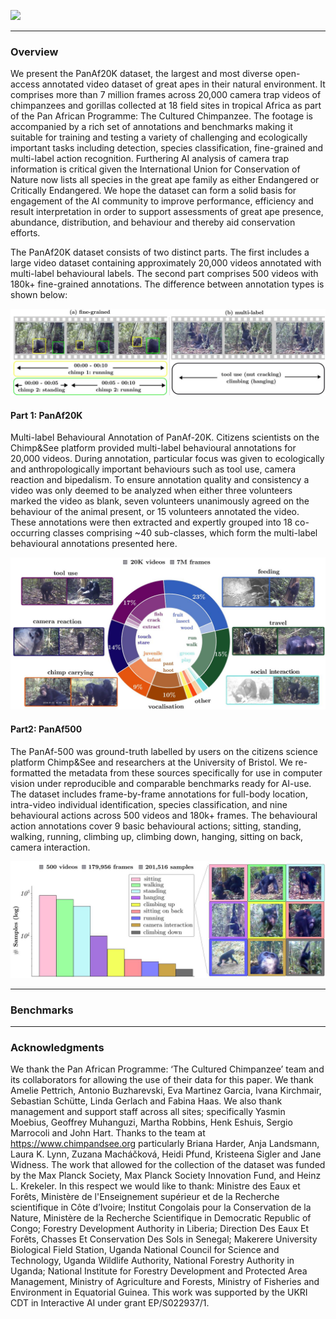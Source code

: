 ![](assets/media/images/dataset_overview.jpg)

---

### **Overview**

We present the PanAf20K dataset, the largest and most diverse open-access annotated video dataset of great apes in their natural environment. It comprises more than 7 million frames across 20,000 camera trap videos of chimpanzees and gorillas collected at 18 field sites in tropical Africa as part of the Pan African Programme: The Cultured Chimpanzee. The footage is accompanied by a rich set of annotations and benchmarks making it suitable for training and testing a variety of challenging and ecologically important tasks including detection, species classification, fine-grained and multi-label action recognition. Furthering AI analysis of camera trap information is critical given the International Union for Conservation of Nature now lists all species in the great ape family as either Endangered or Critically Endangered. We hope the dataset can form a solid basis for engagement of the AI community to improve performance, efficiency and result interpretation in order to support assessments of great ape presence, abundance, distribution, and behaviour and thereby aid conservation efforts.

The PanAf20K dataset consists of two distinct parts. The first includes a large video dataset containing approximately 20,000 videos annotated with multi-label behavioural labels. The second part comprises 500 videos with 180k+ fine-grained annotations. The difference between annotation types is shown below:

![](assets/media/images/annotation_examples.jpg)

#### **Part 1: PanAf20K**

Multi-label Behavioural Annotation of PanAf-20K. Citizens scientists on the Chimp&See platform provided multi-label behavioural annotations for 20,000 videos. During annotation, particular focus was given to ecologically and anthropologically important behaviours such as tool use, camera reaction and bipedalism. To ensure annotation quality and consistency a video was only deemed to be analyzed when either three volunteers marked the video as blank, seven volunteers unanimously agreed on the behaviour of the animal present, or 15 volunteers annotated the video. These annotations were then extracted and expertly grouped into 18 co-occurring classes comprising ~40 sub-classes, which form the multi-label behavioural annotations presented here.

![](assets/media/images/p20k_dist.jpg)

#### **Part2: PanAf500**

The PanAf-500 was ground-truth labelled by users on the citizens science platform Chimp&See and researchers at the University of Bristol. We re-formatted the metadata from these sources specifically for use in computer vision under reproducible and comparable benchmarks ready for AI-use. The dataset includes frame-by-frame annotations for full-body location, intra-video individual identification, species classification, and nine behavioural actions across 500 videos and 180k+ frames. The behavioural action annotations cover 9 basic behavioural actions; sitting, standing, walking, running, climbing up, climbing down, hanging, sitting on back, camera interaction.

![](assets/media/images/p500_dist.jpg)

---

### **Benchmarks**

---

### **Acknowledgments**

We thank the Pan African Programme: ‘The Cultured Chimpanzee’ team and its collaborators for allowing the use of their data for this paper. We thank Amelie Pettrich, Antonio Buzharevski, Eva Martinez Garcia, Ivana Kirchmair, Sebastian Schütte, Linda Gerlach and Fabina Haas. We also thank management and support staff across all sites; specifically Yasmin Moebius, Geoffrey Muhanguzi, Martha Robbins, Henk Eshuis, Sergio Marrocoli and John Hart. Thanks to the team at https://www.chimpandsee.org particularly Briana Harder, Anja Landsmann, Laura K. Lynn, Zuzana Macháčková, Heidi Pfund, Kristeena Sigler and Jane Widness. The work that allowed for the collection of the dataset was funded by the Max Planck Society, Max Planck Society Innovation Fund, and Heinz L. Krekeler. In this respect we would like to thank: Ministre des Eaux et Forêts, Ministère de l'Enseignement supérieur et de la Recherche scientifique in Côte d’Ivoire; Institut Congolais pour la Conservation de la Nature, Ministère de la Recherche Scientifique in Democratic Republic of Congo; Forestry Development Authority in Liberia; Direction Des Eaux Et Forêts, Chasses Et Conservation Des Sols in Senegal; Makerere University Biological Field Station, Uganda National Council for Science and Technology, Uganda Wildlife Authority, National Forestry Authority in Uganda; National Institute for Forestry Development and Protected Area Management, Ministry of Agriculture and Forests, Ministry of Fisheries and Environment in Equatorial Guinea. This work was supported by the UKRI CDT in Interactive AI under grant EP/S022937/1.








